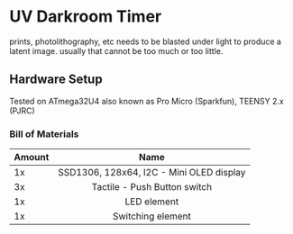 # UV Darkroom Timer

prints, photolithography, etc needs to be blasted under light
to produce a latent image. usually that cannot be too much or
too little.

## Hardware Setup

Tested on ATmega32U4 also known as Pro Micro (Sparkfun), TEENSY 2.x (PJRC)

### Bill of Materials

| Amount  | Name |
| ------------- |:-------------:|
| 1x | SSD1306, 128x64, I2C - Mini OLED display |
| 3x | Tactile - Push Button switch |
| 1x | LED element |
| 1x | Switching element |